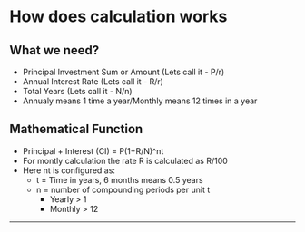 
# How does calculation works

## What we need? 
- Principal Investment Sum or Amount (Lets call it - P/r)
- Annual Interest Rate (Lets call it - R/r)
- Total Years (Lets call it - N/n)
- Annualy means 1 time a year/Monthly means 12 times in a year

## Mathematical Function
- Principal + Interest (CI) = P(1+R/N)^nt
- For montly calculation the rate R is calculated as R/100
- Here nt is configured as:
  - t = Time in years, 6 months means 0.5 years
  - n = number of compounding periods per unit t 
    - Yearly  > 1
    - Monthly > 12

---